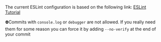 The current ESLint configuration is based on the following link: [ESLint Tutorial](https://dev.to/jonasmerlin/automatically-lint-format-your-code-on-commit-when-using-next-js-3p6g)

⛔️Commits with ```console.log``` or ```debugger``` are not allowed.
If you really need them for some reason you can force it by adding ```--no-verify``` at the end of your commit
